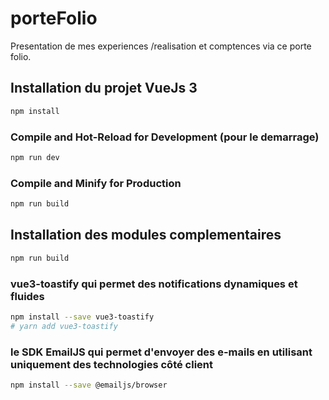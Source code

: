 # porteFolio

Presentation de mes experiences /realisation et comptences via ce porte folio.


## Installation du projet VueJs 3

```sh
npm install
```

### Compile and Hot-Reload for Development (pour le demarrage)

```sh
npm run dev
```

### Compile and Minify for Production

```sh
npm run build
```

## Installation des modules complementaires

```sh
npm run build
```
### vue3-toastify qui permet des notifications dynamiques et fluides

```sh
npm install --save vue3-toastify
# yarn add vue3-toastify
```

### le SDK EmailJS qui permet d'envoyer des e-mails en utilisant uniquement des technologies côté client

```sh
npm install --save @emailjs/browser
```
